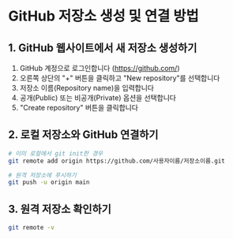 # GitHub 저장소 생성 및 연결 방법

## 1. GitHub 웹사이트에서 새 저장소 생성하기
1. GitHub 계정으로 로그인합니다 (https://github.com/)
2. 오른쪽 상단의 "+" 버튼을 클릭하고 "New repository"를 선택합니다
3. 저장소 이름(Repository name)을 입력합니다
4. 공개(Public) 또는 비공개(Private) 옵션을 선택합니다
5. "Create repository" 버튼을 클릭합니다

## 2. 로컬 저장소와 GitHub 연결하기
```bash
# 이미 로컬에서 git init한 경우
git remote add origin https://github.com/사용자이름/저장소이름.git

# 원격 저장소에 푸시하기
git push -u origin main
```

## 3. 원격 저장소 확인하기
```bash
git remote -v
```
